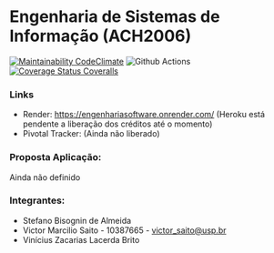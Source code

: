 # Engenharia de Sistemas de Informação (ACH2006)

[![Maintainability CodeClimate](https://api.codeclimate.com/v1/badges/3a0f9f598e8079d0272b/maintainability)](https://codeclimate.com/github/victorsaito/USPEngenhariaSoftware/maintainability)
![Github Actions](https://github.com/victorsaito/USPEngenhariaSoftware/actions/workflows/rubyonrails.yml/badge.svg)
[![Coverage Status Coveralls](https://coveralls.io/repos/github/victorsaito/USPEngenhariaSoftware/badge.svg?branch=main)](https://coveralls.io/github/victorsaito/USPEngenhariaSoftware?branch=main)

### Links
* Render: https://engenhariasoftware.onrender.com/ (Heroku está pendente a liberação dos créditos até o momento)
* Pivotal Tracker: (Ainda não liberado)

### Proposta Aplicação:
Ainda não definido

### Integrantes:
* Stefano Bisognin de Almeida
* Victor Marcilio Saito - 10387665 - victor_saito@usp.br
* Vinícius Zacarias Lacerda Brito